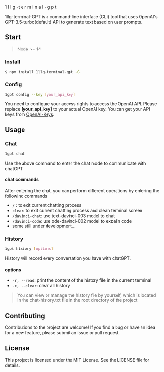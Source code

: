 

 1 l l g -t e r m i n a l - g p t



1llg-terminal-GPT is a command-line interface (CLI) tool that uses OpenAI's GPT-3.5-turbo(default) API to generate text based on user prompts.



## Start

> Node >= 14

### Install

```bash
$ npm install 1llg-terminal-gpt -G
```

### Config

```bash
1gpt config --key [your_api_key]
```

You need to configure your access rights to access the OpenAI API. Please replace **[your_api_key]** to your actual OpenAI key. You can get your API keys from [OpenAI-Keys](https://platform.openai.com/account/api-keys).




## Usage

###  Chat

```bash
1gpt chat
```

Use the above command to enter the chat mode to communicate with chatGPT.

#### chat commands

After entering the chat, you can perform different operations by entering the following commands

- `/` :  to exit current chatting process
- `clear`:  to exit current chatting process and clean terminal screen
- `/davinci-chat`: use text-davinci-003 model to chat
- `/davinci-code`: use ode-davinci-002 model to expalin code
- some still under development...



### History

```bash
1gpt history [options]
```

History will record every conversation you have with chatGPT.

#### options

- `-r, --read`: print the content of the history file in the current terminal
- `-c, --clear`: clear all history



>You can view or manage the history file by yourself, which is located in the chat-history.txt file in the root directory of the project






## Contributing
Contributions to the project are welcome! If you find a bug or have an idea for a new feature, please submit an issue or pull request.



## License
This project is licensed under the MIT License. See the LICENSE file for details.